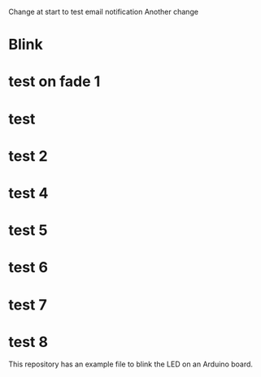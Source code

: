 Change at start to test email notification
Another change
# Blink

# test on fade 1

# test

# test 2

# test 4

# test 5

# test 6

# test 7

# test 8

This repository has an example file to blink the LED on an Arduino board.

